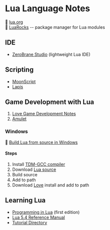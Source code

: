 # Lua Language Notes

:link: [lua.org](http://www.lua.org/)  
:link: [LuaRocks](https://luarocks.org/) -- package manager for Lua modules

## IDE

- [ZeroBrane Studio](https://studio.zerobrane.com/) (lightweight Lua IDE)

## Scripting

- [MoonScript](http://moonscript.org/)
- [Lapis](https://github.com/leafo/lapis)

## Game Development with Lua

1. [Love Game Development Notes](development-docs/game-development/game-engines-and-frameworks/love2d-game-development.md)
2. [Amulet](http://www.amulet.xyz/)

### Windows

:link: [Build Lua from source in Windows](http://lua-users.org/wiki/BuildingLuaInWindowsForNewbies)

#### Steps

1. Install [TDM-GCC compiler](https://jmeubank.github.io/tdm-gcc/)
2. Download [Lua source](http://www.lua.org/)
3. Build source
4. Add to path
5. Download [Love](https://love2d.org/) install and add to path

## Learning Lua

- [Programming in Lua](https://www.lua.org/pil/contents.html) (first edition)
- [Lua 5.4 Reference Manual](https://www.lua.org/manual/5.4/manual.html)
- [Tutorial Directory](http://lua-users.org/wiki/TutorialDirectory)
